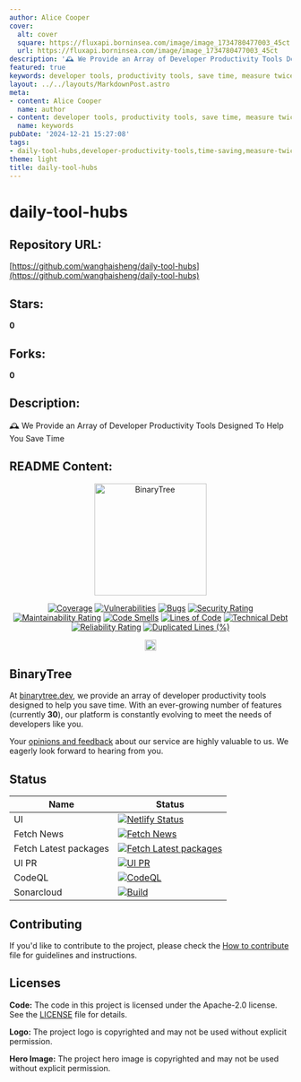 ```yaml
---
author: Alice Cooper
cover:
  alt: cover
  square: https://fluxapi.borninsea.com/image/image_1734780477003_45ct
  url: https://fluxapi.borninsea.com/image/image_1734780477003_45ct
description: '🕰 We Provide an Array of Developer Productivity Tools Designed To Help You Save Time'
featured: true
keywords: developer tools, productivity tools, save time, measure twice cut once, coverage, vulnerabilities, bugs, security rating, maintainability rating, code smells, lines of code, technical debt, reliability rating, duplicated lines, sonarcloud, binarytree.dev
layout: ../../layouts/MarkdownPost.astro
meta:
- content: Alice Cooper
  name: author
- content: developer tools, productivity tools, save time, measure twice cut once, coverage, vulnerabilities, bugs, security rating, maintainability rating, code smells, lines of code, technical debt, reliability rating, duplicated lines, sonarcloud, binarytree.dev
  name: keywords
pubDate: '2024-12-21 15:27:08'
tags:
- daily-tool-hubs,developer-productivity-tools,time-saving,measure-twice-cut-once,coverage,vulnerabilities,bugs,security-rating,maintainability-rating,code-smells,lines-of-code,technical-debt,reliability-rating,duplicated-lines,sonarcloud
theme: light
title: daily-tool-hubs
---
```


# daily-tool-hubs

## Repository URL: 
[https://github.com/wanghaisheng/daily-tool-hubs](https://github.com/wanghaisheng/daily-tool-hubs)

## Stars: 
**0**

## Forks: 
**0**

## Description: 
🕰 We Provide an Array of Developer Productivity Tools Designed To Help You Save Time

## README Content: 
<!-- Measure Twice Cut Once -->

<p align="center">
<a href="https://binarytree.dev/" target="_blank">
  <picture>
    <source media="(prefers-color-scheme: dark)" srcset="https://github.com/lifeparticle/lifeparticle/blob/master/gh_social_dark.png">
    <source media="(prefers-color-scheme: light)" srcset="https://github.com/lifeparticle/lifeparticle/blob/master/gh_social_light.png">
    <img alt="BinaryTree" src="https://github.com/lifeparticle/lifeparticle/blob/master/gh_social_light.png" width="200">
  </picture>
</a>
</p>

<div align="center">

[![Coverage][Coverage-badge]][SonarCloud-Summary-URL]
[![Vulnerabilities][Vulnerabilities-badge]][SonarCloud-Summary-URL]
[![Bugs][Bugs-badge]][SonarCloud-Summary-URL]
[![Security Rating][Security-Rating-badge]][SonarCloud-Summary-URL]
[![Maintainability Rating][Maintainability-Rating-badge]][SonarCloud-Summary-URL]
[![Code Smells][Code-Smells-badge]][SonarCloud-Summary-URL]
[![Lines of Code][Lines-of-Code-badge]][SonarCloud-Summary-URL]
[![Technical Debt][Technical-Debt-badge]][SonarCloud-Summary-URL]
[![Reliability Rating][Reliability-Rating-badge]][SonarCloud-Summary-URL]
[![Duplicated Lines (%)][Duplicated-Lines-badge]][SonarCloud-Summary-URL]

<a href="https://github.com/lifeparticle/binarytree/blob/main/.github/dependabot.yml" target="_blank">
  <img src="https://github.com/lifeparticle/binarytree/assets/1612112/75075fc7-8241-4375-905d-8d96cc239ffa" alt="binary tree logo" height="20" />
</a>

</div>

[Coverage-badge]: https://sonarcloud.io/api/project_badges/measure?project=lifeparticle_binarytree&metric=coverage
[Vulnerabilities-badge]: https://sonarcloud.io/api/project_badges/measure?project=lifeparticle_binarytree&metric=vulnerabilities
[Bugs-badge]: https://sonarcloud.io/api/project_badges/measure?project=lifeparticle_binarytree&metric=bugs
[Security-Rating-badge]: https://sonarcloud.io/api/project_badges/measure?project=lifeparticle_binarytree&metric=security_rating
[Maintainability-Rating-badge]: https://sonarcloud.io/api/project_badges/measure?project=lifeparticle_binarytree&metric=sqale_rating
[Code-Smells-badge]: https://sonarcloud.io/api/project_badges/measure?project=lifeparticle_binarytree&metric=code_smells
[Lines-of-Code-badge]: https://sonarcloud.io/api/project_badges/measure?project=lifeparticle_binarytree&metric=ncloc
[Technical-Debt-badge]: https://sonarcloud.io/api/project_badges/measure?project=lifeparticle_binarytree&metric=sqale_index
[Reliability-Rating-badge]: https://sonarcloud.io/api/project_badges/measure?project=lifeparticle_binarytree&metric=reliability_rating
[Duplicated-Lines-badge]: https://sonarcloud.io/api/project_badges/measure?project=lifeparticle_binarytree&metric=duplicated_lines_density
[SonarCloud-Summary-URL]: https://sonarcloud.io/summary/new_code?id=lifeparticle_binarytree

## BinaryTree

At [binarytree.dev](https://binarytree.dev/about), we provide an array of developer productivity tools designed to help you save time. With an ever-growing number of features (currently <b>30</b>), our platform is constantly evolving to meet the needs of developers like you.

Your [opinions and feedback](https://binarytree.dev/feedback) about our service are highly valuable to us. We eagerly look forward to hearing from you.

## Status

| Name                  | Status                                                                                                                                                                                                 |
| --------------------- | ------------------------------------------------------------------------------------------------------------------------------------------------------------------------------------------------------ |
| UI                    | [![Netlify Status](https://api.netlify.com/api/v1/badges/304f7283-52f9-4f01-918a-9d35c3257fb0/deploy-status)](https://app.netlify.com/sites/binarytree-dev/deploys)                                    |
| Fetch News            | [![Fetch News](https://github.com/lifeparticle/binarytree/actions/workflows/news.yml/badge.svg)](https://github.com/lifeparticle/binarytree/actions/workflows/news.yml)                                |
| Fetch Latest packages | [![Fetch Latest packages](https://github.com/lifeparticle/binarytree/actions/workflows/packages.yml/badge.svg?branch=main)](https://github.com/lifeparticle/binarytree/actions/workflows/packages.yml) |
| UI PR                 | [![UI PR](https://github.com/lifeparticle/binarytree/actions/workflows/ui-pr.yml/badge.svg)](https://github.com/lifeparticle/binarytree/actions/workflows/ui-pr.yml)                                   |
| CodeQL                | [![CodeQL](https://github.com/lifeparticle/binarytree/actions/workflows/codeql.yml/badge.svg)](https://github.com/lifeparticle/binarytree/actions/workflows/codeql.yml)                                |
| Sonarcloud            | [![Build](https://github.com/lifeparticle/binarytree/actions/workflows/sonarcloud.yml/badge.svg)](https://github.com/lifeparticle/binarytree/actions/workflows/sonarcloud.yml)                         |

## Contributing

If you'd like to contribute to the project, please check the [How to contribute](./CONTRIBUTING.md) file for guidelines and instructions.

## Licenses

**Code:** The code in this project is licensed under the Apache-2.0 license. See the [LICENSE](LICENSE) file for details.

**Logo:** The project logo is copyrighted and may not be used without explicit permission.

**Hero Image:** The project hero image is copyrighted and may not be used without explicit permission.

